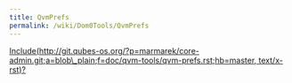 ```yaml
---
title: QvmPrefs
permalink: /wiki/Dom0Tools/QvmPrefs
---
```


[Include(http://git.qubes-os.org/?p=marmarek/core-admin.git;a=blob\_plain;f=doc/qvm-tools/qvm-prefs.rst;hb=master, text/x-rst)?](/wiki/Dom0Tools/Include(http%3A/git.qubes-os.org?p=marmarek/core-admin.git;a=blob_plain;f=doc/qvm-tools/qvm-prefs.rst;hb=master,%20text/x-rst))
